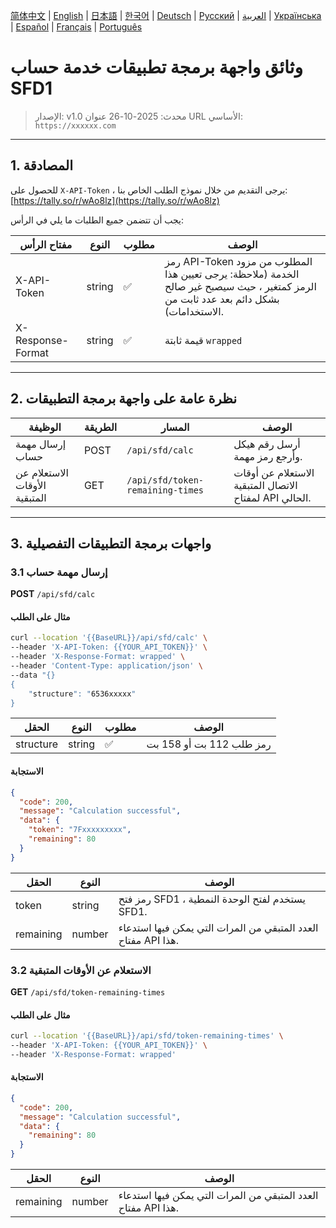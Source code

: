 [简体中文](./README.zh.md) | [English](./README.md) | [日本語](./README.ja.md) | [한국어](./README.ko.md) | [Deutsch](./README.de.md) | [Русский](./README.ru.md) | [العربية](./README.ar.md) | [Українська](./README.uk.md) | [Español](./README.es.md) | [Français](./README.fr.md) | [Português](./README.pt.md)

# وثائق واجهة برمجة تطبيقات خدمة حساب SFD1
> الإصدار: v1.0
> محدث: 2025-10-26
> عنوان URL الأساسي: `https://xxxxxx.com`

---

## 1. المصادقة

للحصول على `X-API-Token` ، يرجى التقديم من خلال نموذج الطلب الخاص بنا: [https://tally.so/r/wAo8lz](https://tally.so/r/wAo8lz)

يجب أن تتضمن جميع الطلبات ما يلي في الرأس:

| مفتاح الرأس | النوع | مطلوب | الوصف |
|---|---|---|---|
| X-API-Token | string | ✅ | رمز API-Token المطلوب من مزود الخدمة (ملاحظة: يرجى تعيين هذا الرمز كمتغير ، حيث سيصبح غير صالح بشكل دائم بعد عدد ثابت من الاستخدامات). |
| X-Response-Format | string | ✅ | قيمة ثابتة `wrapped` |

---

## 2. نظرة عامة على واجهة برمجة التطبيقات

| الوظيفة | الطريقة | المسار | الوصف |
|---|---|---|---|
| إرسال مهمة حساب | POST | `/api/sfd/calc` | أرسل رقم هيكل وأرجع رمز مهمة. |
| الاستعلام عن الأوقات المتبقية | GET | `/api/sfd/token-remaining-times`| الاستعلام عن أوقات الاتصال المتبقية لمفتاح API الحالي. |

---

## 3. واجهات برمجة التطبيقات التفصيلية

### 3.1 إرسال مهمة حساب
**POST** `/api/sfd/calc`

#### مثال على الطلب
```bash
curl --location '{{BaseURL}}/api/sfd/calc' \
--header 'X-API-Token: {{YOUR_API_TOKEN}}' \
--header 'X-Response-Format: wrapped' \
--header 'Content-Type: application/json' \
--data "{}
{
    "structure": "6536xxxxx"
}
```

| الحقل | النوع | مطلوب | الوصف |
|---|---|---|---|
| structure | string | ✅ | رمز طلب 112 بت أو 158 بت |

#### الاستجابة
```json
{
  "code": 200,
  "message": "Calculation successful",
  "data": {
    "token": "7Fxxxxxxxxx",
    "remaining": 80
  }
}
```

| الحقل | النوع | الوصف |
|---|---|---|
| token | string | رمز فتح SFD1 ، يستخدم لفتح الوحدة النمطية SFD1. |
| remaining | number | العدد المتبقي من المرات التي يمكن فيها استدعاء مفتاح API هذا. |


### 3.2 الاستعلام عن الأوقات المتبقية
**GET** `/api/sfd/token-remaining-times`

#### مثال على الطلب
```bash
curl --location '{{BaseURL}}/api/sfd/token-remaining-times' \
--header 'X-API-Token: {{YOUR_API_TOKEN}}' \
--header 'X-Response-Format: wrapped'
```

#### الاستجابة
```json
{
  "code": 200,
  "message": "Calculation successful",
  "data": {
    "remaining": 80
  }
}
```

| الحقل | النوع | الوصف |
|---|---|---|
| remaining | number | العدد المتبقي من المرات التي يمكن فيها استدعاء مفتاح API هذا. |